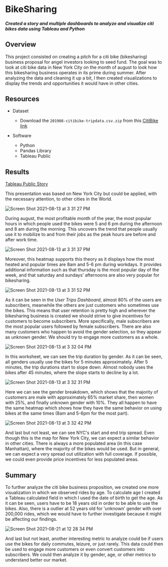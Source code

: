 # BikeSharing
#### *Created a story and multiple dashboards to analyze and visualize citi bikes data using Tableau and Python*

## Overview
This project consisted on creating a pitch for a citi bike (bikesharing) business proposal for angel investors looking to seed fund. The goal was to look at citi bike data in New York City on the month of august to look how this bikesharing business operates in its prime during summer. After analyzing the data and cleaning it up a bit, I then created visualizations to display the trends and opportunities it would have in other cities. 


## Resources
- Dataset
  - Download the `201908-citibike-tripdata.csv.zip` from this [CitiBike link](https://s3.amazonaws.com/tripdata/index.html) 

- Software
  - Python
  - Pandas Library
  - Tableau Public

## Results
[Tableau Public Story](https://public.tableau.com/app/profile/juan.nicolas.serrano/viz/CitiBikeProposal_16288132514370/Story1?publish=yes)

This presentation was based on New York City but could be applied, with the necessary attention, to other cities in the World. 

![Screen Shot 2021-08-13 at 3 31 27 PM](https://user-images.githubusercontent.com/83378141/129409815-46ddecae-7a28-4507-92f2-a72d5fb0689c.png)

During august, the most profitable month of the year, the most popular hours in which people used the bikes were 5 and 6 pm during the afternoon and 8 am during the morning. This uncovers the trend that people usually use it to mobilize to and from their jobs as the peak hours are before and after work time. 

![Screen Shot 2021-08-13 at 3 31 37 PM](https://user-images.githubusercontent.com/83378141/129410295-ff53dad4-353a-4309-aed6-88380c291778.png)

Moreover, this heatmap supports this theory as it displays how the most heated and popular times are 8am and 5-6 pm during workdays. It provides additional information such as that thursday is the most popular day of the week, and that saturday and sundays' afternoons are also very popular for bikesharing. 

![Screen Shot 2021-08-13 at 3 31 52 PM](https://user-images.githubusercontent.com/83378141/129411216-12d53132-f023-4752-9447-69d6738d3e14.png)

As it can be seen in the *User Trips Dashboard*, almost 80% of the users are subscribers, meanwhile the others are just customers who sometimes use the bikes. This means that user retention is pretty high and wherever the bikesharing business is created we should strive to give incentives for customers to become subscribers. More specifically, male subscribers are the most popular users followed by female subscribers. There are also many customers who happen to avoid the gender selection, so they appear as unknown gender. We should try to engage more customers as a whole. 

![Screen Shot 2021-08-13 at 3 32 04 PM](https://user-images.githubusercontent.com/83378141/129412450-b3f1a2ef-6562-4a3d-983f-c28f1527b368.png)

In this worksheet, we can see the trip duration by gender. As it can be seen, all genders usually use the bikes for 5 minutes approximately. After 5 minutes, the trip durations start to slope down. Almost nobody uses the bikes after 45 minutes, where the slope starts to decline by a lot. 

![Screen Shot 2021-08-13 at 3 32 31 PM](https://user-images.githubusercontent.com/83378141/129424212-9b8d76f8-f8d7-4905-af52-7d3f77dd8450.png)

Here we can see the gender breakdown, which shows that the majority of customers are male with approximately 65% market share, then women with 25%, and finally unknown gender with 10%. They all happen to have the same heatmap which shows how they have the same behavior on using bikes at the same times (8am and 5-6pm for the most part). 

![Screen Shot 2021-08-13 at 3 32 42 PM](https://user-images.githubusercontent.com/83378141/129426931-d140ac20-6871-4dad-8339-6e5791661daf.png)

And last but not least, we can see NYC's start and end trip spread. Even though this is the map for New York City, we can expect a similar behavior in other cities. There is always a more populated area (in this case Manhattan), where the majority of the bikes would be used. But in general, we can expect a very spread out utilization with full coverage. If possible, we could even provide price incentives for less populated areas. 

## Summary

To further analyze the citi bike business proposition, we created one more visualization in which we observed rides by age. To calculate age I created a Tableau calculated field in which I used the date of birth to get the age. As it can be seen, users have to be 18 years old in order to be able to use the bikes. Also, there is a outlier at 52 years old for 'unknown' gender with over 200,000 rides, which we would have to further investigate because it might be affecting our findings.

![Screen Shot 2021-08-21 at 12 28 34 PM](https://user-images.githubusercontent.com/83378141/130328555-d36533e4-57af-45f7-9802-a491b60f291a.png)

And last but not least, another interesting metric to analyze could be if users use the bikes for daily commutes, leizure, or just rarely. This data could then be used to engage more customers or even convert customers into subscribers. We could then analyze it by gender, age, or other metrics to understand better our market. 
